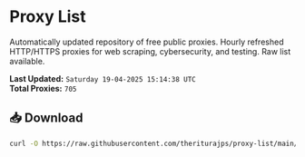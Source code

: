 # Proxy List

Automatically updated repository of free public proxies. Hourly refreshed HTTP/HTTPS proxies for web scraping, cybersecurity, and testing. Raw list available.

**Last Updated:** `Saturday 19-04-2025 15:14:38 UTC`  
**Total Proxies:** `705`

## 📥 Download
```bash
curl -O https://raw.githubusercontent.com/theriturajps/proxy-list/main/proxies.txt
